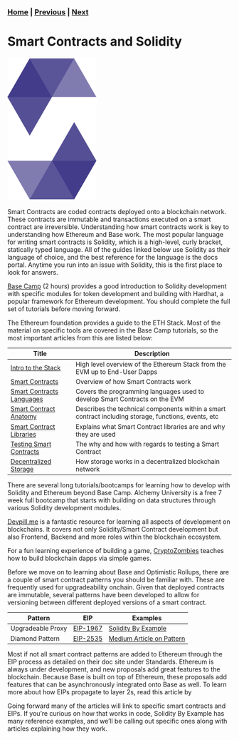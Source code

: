 ### [Home](../README.md) | [Previous](../ethereum/index.md) | [Next](../base/index.md)

# Smart Contracts and Solidity

<p><img src="./logo.svg"/></p>

Smart Contracts are coded contracts deployed onto a blockchain network. These
contracts are immutable and transactions executed on a smart contract are
irreversible. Understanding how smart contracts work is key to understanding how
Ethereum and Base work. The most popular language for writing smart contracts is
Solidity, which is a high-level, curly bracket, statically typed language. All of
the guides linked below use Solidity as their language of choice, and the best
reference for the language is the docs portal. Anytime you run into an issue with
Solidity, this is the first place to look for answers.

[Base Camp](https://docs.base.org/base-camp/docs/introduction-to-solidity/introduction-to-solidity-overview)
(2 hours) provides a good introduction to Solidity development with specific modules for
token development and building with Hardhat, a popular framework for Ethereum
development. You should complete the full set of tutorials before moving forward.

The Ethereum foundation provides a guide to the ETH Stack. Most of the material
on specific tools are covered in the Base Camp tutorials, so the most important
articles from this are listed below:

| Title                                                                                           | Description                                                                                          |
| ----------------------------------------------------------------------------------------------- | ---------------------------------------------------------------------------------------------------- |
| [Intro to the Stack](https://ethereum.org/en/developers/docs/ethereum-stack/)                   | High level overview of the Ethereum Stack from the EVM up to End-User Dapps                          |
| [Smart Contracts](https://ethereum.org/en/developers/docs/smart-contracts/)                     | Overview of how Smart Contracts work                                                                 |
| [Smart Contracts Languages](https://ethereum.org/en/developers/docs/smart-contracts/languages/) | Covers the programming languages used to develop Smart Contracts on the EVM                          |
| [Smart Contract Anatomy](https://ethereum.org/en/developers/docs/smart-contracts/anatomy/)      | Describes the technical components within a smart contract including storage, functions, events, etc |
| [Smart Contract Libraries](https://ethereum.org/en/developers/docs/smart-contracts/libraries/)  | Explains what Smart Contract libraries are and why they are used                                     |
| [Testing Smart Contracts](https://ethereum.org/en/developers/docs/smart-contracts/testing/)     | The why and how with regards to testing a Smart Contract                                             |
| [Decentralized Storage](https://ethereum.org/en/developers/docs/storage/)                       | How storage works in a decentralized blockchain network                                              |

There are several long tutorials/bootcamps for learning how to develop with
Solidity and Ethereum beyond Base Camp. Alchemy University is a free 7 week full
bootcamp that starts with building on data structures through various Solidity
development modules.

[Devpill.me](Devpill.me) is a fantastic resource for learning all aspects of
development on blockchains. It covers not only Solidity/Smart Contract
development but also Frontend, Backend and more roles within the blockchain
ecosystem.

For a fun learning experience of building a game,
[CryptoZombies](https://cryptozombies.io/) teaches how to
build blockchain dapps via simple games.

Before we move on to learning about Base and Optimistic Rollups, there are a
couple of smart contract patterns you should be familiar with. These are
frequently used for upgradeability onchain. Given that deployed contracts are
immutable, several patterns have been developed to allow for versioning between
different deployed versions of a smart contract.

| Pattern           | EIP                                                 | Examples                                                                                                                                                  |
| ----------------- | --------------------------------------------------- | --------------------------------------------------------------------------------------------------------------------------------------------------------- |
| Upgradeable Proxy | [EIP-1967](https://eips.ethereum.org/EIPS/eip-1967) | [Solidity By Example](https://solidity-by-example.org/app/upgradeable-proxy/)                                                                             |
| Diamond Pattern   | [EIP-2535](https://eips.ethereum.org/EIPS/eip-2535) | [Medium Article on Pattern](https://medium.com/@solidity101/exploring-the-diamond-standard-eip-2535-for-advanced-smart-contract-development-c4f19d7d015e) |

Most if not all smart contract patterns are added to Ethereum through the EIP
process as detailed on their doc site under Standards. Ethereum is always under
development, and new proposals add great features to the blockchain. Because Base
is built on top of Ethereum, these proposals add features that can be
asynchronously integrated onto Base as well. To learn more about how EIPs
propagate to layer 2s, read this article by

Going forward many of the articles will link to specific smart contracts and
EIPs. If you’re curious on how that works in code, Solidity By Example has many
reference examples, and we’ll be calling out specific ones along with articles
explaining how they work.

